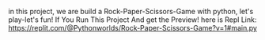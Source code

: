 in this project,
we are build a Rock-Paper-Scissors-Game with python, 
let's play-let's fun! If You Run This Project And get the Preview! here is Repl Link: https://replit.com/@Pythonworlds/Rock-Paper-Scissors-Game?v=1#main.py
